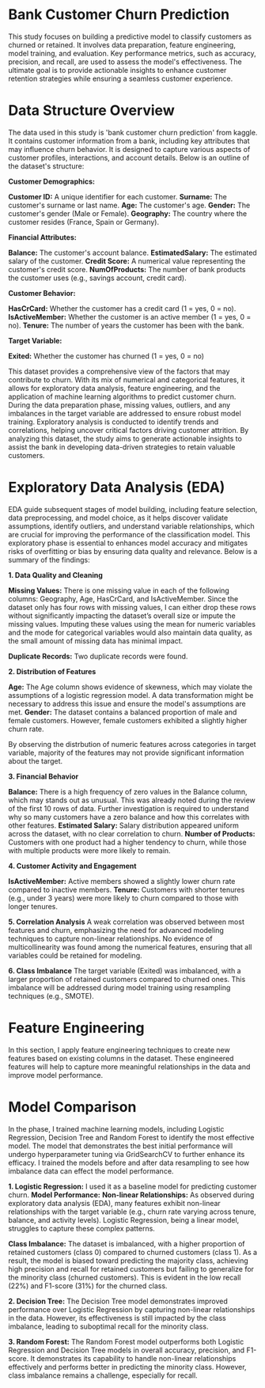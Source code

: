 # Bank Customer Churn Prediction
This study focuses on building a predictive model to classify customers as churned or retained. It involves data preparation, feature engineering, model training, and evaluation. Key performance metrics, such as accuracy, precision, and recall, are used to assess the model's effectiveness. The ultimate goal is to provide actionable insights to enhance customer retention strategies while ensuring a seamless customer experience.

# Data Structure Overview
The data used in this study is 'bank customer churn prediction' from kaggle.
It contains customer information from a bank, including key attributes that may influence churn behavior. It is designed to capture various aspects of customer profiles, interactions, and account details. Below is an outline of the dataset's structure:

**Customer Demographics:**

**Customer ID:** A unique identifier for each customer.
**Surname:** The customer's surname or last name.
**Age:** The customer's age.
**Gender:** The customer's gender (Male or Female).
**Geography:** The country where the customer resides (France, Spain or Germany).

**Financial Attributes:**

**Balance:** The customer's account balance.
**EstimatedSalary:** The estimated salary of the customer.
**Credit Score:** A numerical value representing the customer's credit score.
**NumOfProducts:** The number of bank products the customer uses (e.g., savings account, credit card).

**Customer Behavior:**

**HasCrCard:** Whether the customer has a credit card (1 = yes, 0 = no).
**IsActiveMember:** Whether the customer is an active member (1 = yes, 0 = no).
**Tenure:** The number of years the customer has been with the bank.

**Target Variable:**

**Exited:** Whether the customer has churned (1 = yes, 0 = no)

This dataset provides a comprehensive view of the factors that may contribute to churn. With its mix of numerical and categorical features, it allows for exploratory data analysis, feature engineering, and the application of machine learning algorithms to predict customer churn.
During the data preparation phase, missing values, outliers, and any imbalances in the target variable are addressed to ensure robust model training. Exploratory analysis is conducted to identify trends and correlations, helping uncover critical factors driving customer attrition.
By analyzing this dataset, the study aims to generate actionable insights to assist the bank in developing data-driven strategies to retain valuable customers.

# Exploratory Data Analysis (EDA)
 EDA guide subsequent stages of model building, including feature selection, data preprocessing, and model choice, as it helps discover validate assumptions, identify outliers, and understand variable relationships, which are crucial for improving the performance of the classification model. This exploratory phase is essential to enhances model accuracy and mitigates risks of overfitting or bias by ensuring data quality and relevance. Below is a summary of the findings:

**1. Data Quality and Cleaning**
    
**Missing Values:** There is one missing value in each of the following columns: Geography, Age, HasCrCard, and IsActiveMember. Since the dataset only has four rows with missing values, I can either drop these rows without significantly impacting the dataset’s overall size or impute the missing values. Imputing these values using the mean for numeric variables and the mode for categorical variables would also maintain data quality, as the small amount of missing data has minimal impact.

**Duplicate Records:** Two duplicate records were found.

**2. Distribution of Features**

**Age:** The Age column shows evidence of skewness, which may violate the assumptions of a logistic regression model. A data transformation might be necessary to address this issue and ensure the model's assumptions are met.
**Gender:** The dataset contains a balanced proportion of male and female customers. However, female customers exhibited a slightly higher churn rate.

By observing the distrbution of numeric features across categories in target variable, majority of the features may not provide significant information about the target.

**3. Financial Behavior**

**Balance:** There is a high frequency of zero values in the Balance column, which may stands out as unusual. This was already noted during the review of the first 10 rows of data. Further investigation is required to understand why so many customers have a zero balance and how this correlates with other features.
**Estimated Salary:** Salary distribution appeared uniform across the dataset, with no clear correlation to churn.
**Number of Products:** Customers with one product had a higher tendency to churn, while those with multiple products were more likely to remain.

**4. Customer Activity and Engagement**

**IsActiveMember:** Active members showed a slightly lower churn rate compared to inactive members.
**Tenure:** Customers with shorter tenures (e.g., under 3 years) were more likely to churn compared to those with longer tenures.

**5. Correlation Analysis**
A weak correlation was observed between most features and churn, emphasizing the need for advanced modeling techniques to capture non-linear relationships.
No evidence of multicollinearity was found among the numerical features, ensuring that all variables could be retained for modeling.

**6. Class Imbalance**
The target variable (Exited) was imbalanced, with a larger proportion of retained customers compared to churned ones. This imbalance will be addressed during model training using resampling techniques (e.g., SMOTE).

# Feature Engineering
In this section, I apply feature engineering techniques to create new features based on existing columns in the dataset. These engineered features will help to capture more meaningful relationships in the data and improve model performance.

# Model Comparison
In the phase, I trained machine learning models, including Logistic Regression, Decision Tree and Random Forest to identify the most effective model. The model that demonstrates the best initial performance will undergo hyperparameter tuning via GridSearchCV to further enhance its efficacy. I trained the models before and after data resampling to see how imbalance data can effect the model performance.

**1. Logistic Regression:**
 I used it as a baseline model for predicting customer churn.
 **Model Performance:**
 **Non-linear Relationships:** As observed during exploratory data analysis (EDA), many features exhibit non-linear relationships with the target variable (e.g., churn rate varying across tenure, balance, and activity levels). Logistic Regression, being a linear model, struggles to capture these complex patterns.
 
**Class Imbalance:**
The dataset is imbalanced, with a higher proportion of retained customers (class 0) compared to churned customers (class 1).
As a result, the model is biased toward predicting the majority class, achieving high precision and recall for retained customers but failing to generalize for the minority class (churned customers). This is evident in the low recall (22%) and F1-score (31%) for the churned class.

**2. Decision Tree:**
The Decision Tree model demonstrates improved performance over Logistic Regression by capturing non-linear relationships in the data. However, its effectiveness is still impacted by the class imbalance, leading to suboptimal recall for the minority class.

**3. Random Forest:**
The Random Forest model outperforms both Logistic Regression and Decision Tree models in overall accuracy, precision, and F1-score. It demonstrates its capability to handle non-linear relationships effectively and performs better in predicting the minority class. However, class imbalance remains a challenge, especially for recall.
